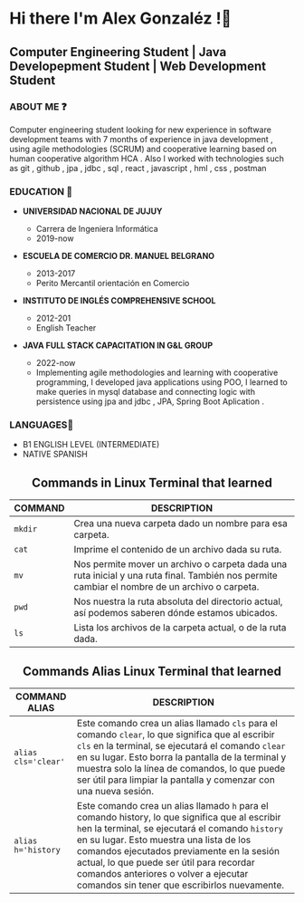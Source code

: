 # Hi there I'm Alex Gonzaléz !👋

## **Computer Engineering Student | Java Developepment Student | Web Development Student**

### ABOUT ME ❓

Computer engineering student looking for new experience in
software development teams with 7 months of experience in
java development , using agile methodologies (SCRUM) and
cooperative learning based on human cooperative algorithm
HCA . Also I worked with technologies such as git , github ,
jpa , jdbc , sql , react , javascript , hml , css , postman 


### EDUCATION 🎒
* **UNIVERSIDAD NACIONAL DE JUJUY**
  * Carrera de Ingeniera Informática
  * 2019-now

* **ESCUELA DE COMERCIO DR. MANUEL BELGRANO**
  * 2013-2017
  * Perito Mercantil orientación en Comercio

* **INSTITUTO DE INGLÉS COMPREHENSIVE SCHOOL**
  * 2012-201
  * English Teacher
  
* **JAVA FULL STACK CAPACITATION IN  G&L GROUP**
  * 2022-now
  * Implementing agile methodologies and learning with
    cooperative programming, I developed java applications
    using POO, I learned to make queries in mysql database and
    connecting logic with persistence using jpa and jdbc , JPA, Spring Boot Aplication .
  
### LANGUAGES👅
* B1 ENGLISH LEVEL (INTERMEDIATE)
* NATIVE SPANISH




<h2 align="center" ><b>Commands in Linux Terminal that learned</b>
</h2>


|COMMAND |DESCRIPTION|
|---|---|
|```mkdir```| Crea una nueva carpeta dado un nombre para esa carpeta.|
|```cat```|Imprime el contenido de un archivo dada su ruta.|
|```mv```|Nos permite mover un archivo o carpeta dada una ruta inicial y una ruta final. También nos permite cambiar el nombre de un archivo o carpeta.|
|```pwd```| Nos nuestra la ruta absoluta del directorio actual, así podemos saberen dónde estamos ubicados.|
|```ls```|Lista los archivos de la carpeta actual, o de la ruta dada.|



<h2 align="center" ><b>Commands Alias Linux Terminal that learned</b>
</h2>

|COMMAND ALIAS |DESCRIPTION|
|---|---|
|```alias cls='clear'```| Este comando crea un alias llamado ```cls``` para el comando ```clear```, lo que significa que al escribir ```cls``` en la terminal, se ejecutará el comando ```clear``` en su lugar. Esto borra la pantalla de la terminal y muestra solo la línea de comandos, lo que puede ser útil para limpiar la pantalla y comenzar con una nueva sesión.|
|```alias h='history```|Este comando crea un alias llamado ```h``` para el comando history, lo que significa que al escribir ```h```en la terminal, se ejecutará el comando ```history``` en su lugar. Esto muestra una lista de los comandos ejecutados previamente en la sesión actual, lo que puede ser útil para recordar comandos anteriores o volver a ejecutar comandos sin tener que escribirlos nuevamente.|
